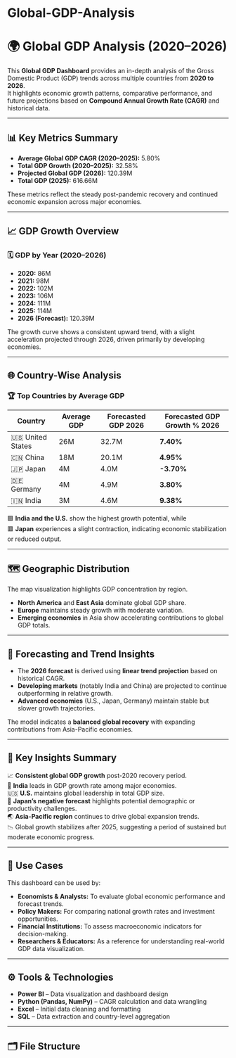 # Global-GDP-Analysis
# 🌍 Global GDP Analysis (2020–2026)

This **Global GDP Dashboard** provides an in-depth analysis of the Gross Domestic Product (GDP) trends across multiple countries from **2020 to 2026**.  
It highlights economic growth patterns, comparative performance, and future projections based on **Compound Annual Growth Rate (CAGR)** and historical data.

---

## 📊 Key Metrics Summary

- **Average Global GDP CAGR (2020–2025):** 5.80%  
- **Total GDP Growth (2020–2025):** 32.58%  
- **Projected Global GDP (2026):** 120.39M  
- **Total GDP (2025):** 616.66M  

These metrics reflect the steady post-pandemic recovery and continued economic expansion across major economies.

---

## 📈 GDP Growth Overview

### 🗓️ GDP by Year (2020–2026)
- **2020:** 86M  
- **2021:** 98M  
- **2022:** 102M  
- **2023:** 106M  
- **2024:** 111M  
- **2025:** 114M  
- **2026 (Forecast):** 120.39M  

The growth curve shows a consistent upward trend, with a slight acceleration projected through 2026, driven primarily by developing economies.

---

## 🌐 Country-Wise Analysis

### 🏆 Top Countries by Average GDP
| Country | Average GDP | Forecasted GDP 2026 | Forecasted GDP Growth % 2026 |
|----------|--------------|----------------------|-------------------------------|
| 🇺🇸 United States | 26M | 32.7M | **7.40%** |
| 🇨🇳 China | 18M | 20.1M | **4.95%** |
| 🇯🇵 Japan | 4M | 4.0M | **-3.70%** |
| 🇩🇪 Germany | 4M | 4.9M | **3.80%** |
| 🇮🇳 India | 3M | 4.6M | **9.38%** |

🟩 **India and the U.S.** show the highest growth potential, while  
🟥 **Japan** experiences a slight contraction, indicating economic stabilization or reduced output.

---

## 🗺️ Geographic Distribution

The map visualization highlights GDP concentration by region.  
- **North America** and **East Asia** dominate global GDP share.  
- **Europe** maintains steady growth with moderate variation.  
- **Emerging economies** in Asia show accelerating contributions to global GDP totals.

---

## 🔮 Forecasting and Trend Insights

- The **2026 forecast** is derived using **linear trend projection** based on historical CAGR.  
- **Developing markets** (notably India and China) are projected to continue outperforming in relative growth.  
- **Advanced economies** (U.S., Japan, Germany) maintain stable but slower growth trajectories.  

The model indicates a **balanced global recovery** with expanding contributions from Asia-Pacific economies.

---

## 🧠 Key Insights Summary

📈 **Consistent global GDP growth** post-2020 recovery period.  
💪 **India** leads in GDP growth rate among major economies.  
🇺🇸 **U.S.** maintains global leadership in total GDP size.  
🧩 **Japan’s negative forecast** highlights potential demographic or productivity challenges.  
🌏 **Asia-Pacific region** continues to drive global expansion trends.  
📉 Global growth stabilizes after 2025, suggesting a period of sustained but moderate economic progress.

---

## 💼 Use Cases

This dashboard can be used by:  
- **Economists & Analysts:** To evaluate global economic performance and forecast trends.  
- **Policy Makers:** For comparing national growth rates and investment opportunities.  
- **Financial Institutions:** To assess macroeconomic indicators for decision-making.  
- **Researchers & Educators:** As a reference for understanding real-world GDP data visualization.  

---

## ⚙️ Tools & Technologies

- **Power BI** – Data visualization and dashboard design  
- **Python (Pandas, NumPy)** – CAGR calculation and data wrangling  
- **Excel** – Initial data cleaning and formatting  
- **SQL** – Data extraction and country-level aggregation  

---

## 🗂️ File Structure
